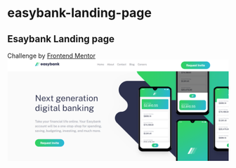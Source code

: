 # easybank-landing-page
Esaybank Landing page
----
Challenge by [Frontend Mentor](https://www.frontendmentor.io/challenges/easybank-landing-page-WaUhkoDN)
![](https://github.com/karinayu/resourses/blob/master/easybank.png)
